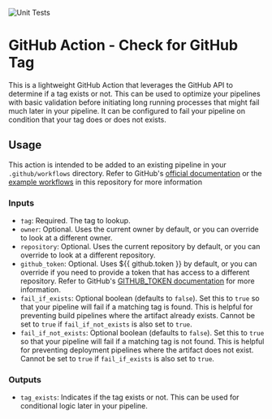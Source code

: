 ![Unit Tests](https://github.com/RepublicServicesRepository/gha-check-for-github-tag/actions/workflows/ci.yml/badge.svg)


# GitHub Action - Check for GitHub Tag
This is a lightweight GitHub Action that leverages the GitHub API to determine if a tag exists or not.  This can be used to optimize your pipelines with basic validation before initiating long running processes that might fail much later in your pipeline.  It can be configured to fail your pipeline on condition that your tag does or does not exists.

## Usage
This action is intended to be added to an existing pipeline in your `.github/workflows` directory.  Refer to GitHub's [official documentation](https://docs.github.com/en/actions/using-workflows#creating-a-workflow-file) or the [example workflows](https://github.com/RepublicServicesRepository/gha-check-for-github-tag/.github/workflows) in this repository for more information

### Inputs

- `†ag`:  Required.  The tag to lookup.
- `owner`: Optional.  Uses the current owner by default, or you can override to look at a different owner.
- `repository`: Optional.  Uses the current repository by default, or you can override to look at a different repository.
- `github_token`: Optional.  Uses ${{ github.token }} by default, or you can override if you need to provide a token that has access to a different repository.  Refer to GitHub's [GITHUB_TOKEN documentation](https://docs.github.com/en/actions/security-guides/automatic-token-authentication) for more information.
- `fail_if_exists`:  Optional boolean (defaults to `false`).  Set this to `true` so that your pipeline will fail if a matching tag is found.  This is helpful for preventing build pipelines where the artifact already exists.  Cannot be set to `true` if `fail_if_not_exists` is also set to `true`.
- `fail_if_not_exists`:  Optional boolean (defaults to `false`).  Set this to `true` so that your pipeline will fail if a matching tag is not found.  This is helpful for preventing deployment pipelines where the artifact does not exist.  Cannot be set to `true` if `fail_if_exists` is also set to `true`. 

### Outputs
- `tag_exists`: Indicates if the tag exists or not.  This can be used for conditional logic later in your pipeline.
